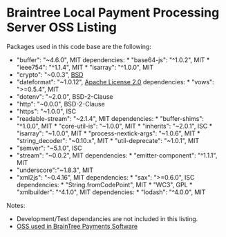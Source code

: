 # Braintree Local Payment Processing Server OSS Listing

Packages used in this code base are the following:

* "buffer": "~4.6.0", MIT
   dependencies:
      * "base64-js": "^1.0.2", MIT
      * "ieee754": "^1.1.4", MIT
      * "isarray": "^1.0.0", MIT
* "crypto": "~0.0.3", [BSD]("http://pajhome.org.uk/site/legal.html#bsdlicense")
* "dateformat": "~1.0.12", [Apache License 2.0]("http://www.apache.org/licenses/LICENSE-2.0")
   dependencies:
      * "vows": ">=0.5.4", MIT
* "dotenv": "~2.0.0", BSD-2-Clause
* "http": "~0.0.0", BSD-2-Clause
* "https": "~1.0.0", ISC
* "readable-stream": "~2.1.4", MIT
   dependencies:
      * "buffer-shims": "^1.0.0", MIT
      * "core-util-is": "~1.0.0", MIT
      * "inherits": "~2.0.1", ISC
      * "isarray": "~1.0.0", MIT
      * "process-nextick-args": "~1.0.6", MIT
      * "string_decoder": "~0.10.x", MIT
      * "util-deprecate": "~1.0.1", MIT
* "semver": "~5.1.0", ISC
* "stream": "~0.0.2", MIT
   dependencies:
      * "emitter-component": "^1.1.1", MIT
* "underscore":"~1.8.3", MIT
* "xml2js": "~0.4.16", MIT
   dependencies:
      * "sax": ">=0.6.0", ISC
         dependencies:
            * "String.fromCodePoint", MIT
            * "WC3", GPL
      * "xmlbuilder": "^4.1.0", MIT
         dependencies:
            * "lodash": "^4.0.0", MIT

Notes:

* Development/Test dependancies are not included in this listing.
* [OSS used in BrainTree Payments Software](https://www.braintreepayments.com/developers/open-source)
